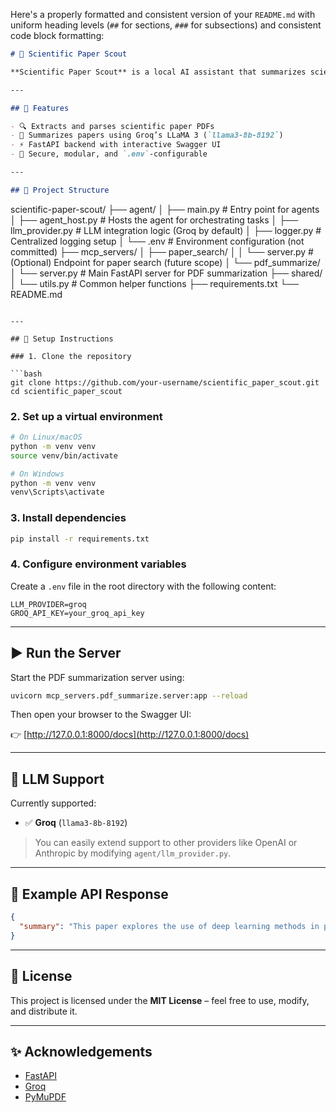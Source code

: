 Here's a properly formatted and consistent version of your `README.md` with uniform heading levels (`##` for sections, `###` for subsections) and consistent code block formatting:

```markdown
# 🧠 Scientific Paper Scout

**Scientific Paper Scout** is a local AI assistant that summarizes scientific papers (PDFs) using powerful LLMs like Groq's LLaMA 3. It features a FastAPI backend where you can upload a PDF and get a concise, meaningful summary of its content.

---

## 🚀 Features

- 🔍 Extracts and parses scientific paper PDFs
- 🧠 Summarizes papers using Groq’s LLaMA 3 (`llama3-8b-8192`)
- ⚡ FastAPI backend with interactive Swagger UI
- 🔐 Secure, modular, and `.env`-configurable

---

## 📁 Project Structure

```
scientific-paper-scout/
├── agent/
│   ├── main.py               # Entry point for agents
│   ├── agent_host.py         # Hosts the agent for orchestrating tasks
│   ├── llm_provider.py       # LLM integration logic (Groq by default)
│   ├── logger.py             # Centralized logging setup
│   └── .env                  # Environment configuration (not committed)
├── mcp_servers/
│   ├── paper_search/
│   │   └── server.py         # (Optional) Endpoint for paper search (future scope)
│   └── pdf_summarize/
│       └── server.py         # Main FastAPI server for PDF summarization
├── shared/
│   └── utils.py              # Common helper functions
├── requirements.txt
└── README.md
```

---

## 🔧 Setup Instructions

### 1. Clone the repository

```bash
git clone https://github.com/your-username/scientific_paper_scout.git
cd scientific_paper_scout
```

### 2. Set up a virtual environment

```bash
# On Linux/macOS
python -m venv venv
source venv/bin/activate

# On Windows
python -m venv venv
venv\Scripts\activate
```

### 3. Install dependencies

```bash
pip install -r requirements.txt
```

### 4. Configure environment variables

Create a `.env` file in the root directory with the following content:

```env
LLM_PROVIDER=groq
GROQ_API_KEY=your_groq_api_key
```

---

## ▶️ Run the Server

Start the PDF summarization server using:

```bash
uvicorn mcp_servers.pdf_summarize.server:app --reload
```

Then open your browser to the Swagger UI:

👉 [http://127.0.0.1:8000/docs](http://127.0.0.1:8000/docs)

---

## 🧠 LLM Support

Currently supported:

* ✅ **Groq** (`llama3-8b-8192`)

> You can easily extend support to other providers like OpenAI or Anthropic by modifying `agent/llm_provider.py`.

---

## 📝 Example API Response

```json
{
  "summary": "This paper explores the use of deep learning methods in protein structure prediction..."
}
```

---

## 📜 License

This project is licensed under the **MIT License** – feel free to use, modify, and distribute it.

---

## ✨ Acknowledgements

* [FastAPI](https://fastapi.tiangolo.com/)
* [Groq](https://groq.com/)
* [PyMuPDF](https://pymupdf.readthedocs.io/)
```

